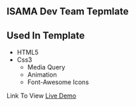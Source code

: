 ## ISAMA Dev Team Tepmlate

## Used In Template

* HTML5
* Css3
  * Media Query
  * Animation
  * Font-Awesome Icons

Link To View [Live Demo](https://mohamed-ayman01.github.io/Team%20template
"View Website")
